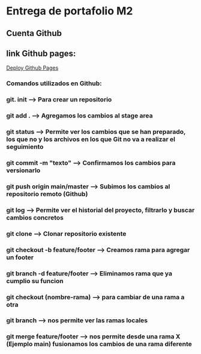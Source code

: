 # Entrega de portafolio M2

## Cuenta Github

## link Github pages:
[Deploy Github Pages](https://github.com/noyanedelparada/Portafolio-m2)

### Comandos utilizados en Github:



### git. init --> Para crear un repositorio
### 
### git add . --> Agregamos los cambios al stage area
### 
### git status --> Permite ver los cambios que se han preparado, los que no y los archivos en los que Git no va a realizar el seguimiento
### 
### git commit -m "texto" --> Confirmamos los cambios para versionarlo
### 
### git push origin main/master --> Subimos los cambios al repositorio remoto (Github)
### 
### git log --> Permite ver el historial del proyecto, filtrarlo y buscar cambios concretos
### 
### git clone --> Clonar repositorio existente
### 
### git checkout -b feature/footer --> Creamos rama para agregar un footer
### 
### git branch -d feature/footer --> Eliminamos rama que ya cumplio su funcion 
### 
### git checkout (nombre-rama) --> para cambiar de una rama a otra
### 
### git branch --> nos permite ver las ramas locales
### 
### git merge feature/footer --> nos permite desde una rama X (Ejemplo main) fusionamos los cambios de una rama diferente